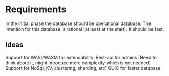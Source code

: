 # Requirements
In the initial phase the database should be operational database.
The intention for this database is rational (at least at the start).
It should be fast.


## Ideas
Support for WASI/WASM for extendability.
Rest-api for admins (Need to think about it, might introduce more complexity which is not needed)
Support for NoSql, KV, clustering, sharding, etc'
QUIC for faster database.